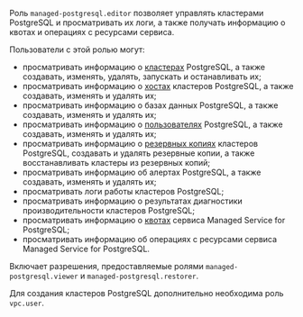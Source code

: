 Роль `managed-postgresql.editor` позволяет управлять кластерами PostgreSQL и просматривать их логи, а также получать информацию о квотах и операциях с ресурсами сервиса.

Пользователи с этой ролью могут:
* просматривать информацию о [кластерах](../../managed-postgresql/concepts/index.md) PostgreSQL, а также создавать, изменять, удалять, запускать и останавливать их;
* просматривать информацию о [хостах](../../managed-postgresql/concepts/instance-types.md) кластеров PostgreSQL, а также создавать, изменять и удалять их;
* просматривать информацию о базах данных PostgreSQL, а также создавать, изменять и удалять их;
* просматривать информацию о [пользователях](../../managed-postgresql/concepts/roles.md) PostgreSQL, а также создавать, изменять и удалять их;
* просматривать информацию о [резервных копиях](../../managed-postgresql/concepts/backup.md) кластеров PostgreSQL, создавать и удалять резервные копии, а также восстанавливать кластеры из резервных копий;
* просматривать информацию об алертах PostgreSQL, а также создавать, изменять и удалять их;
* просматривать логи работы кластеров PostgreSQL;
* просматривать информацию о результатах диагностики производительности кластеров PostgreSQL;
* просматривать информацию о [квотах](../../managed-postgresql/concepts/limits.md#mpg-quotas) сервиса Managed Service for PostgreSQL;
* просматривать информацию об операциях с ресурсами сервиса Managed Service for PostgreSQL.

Включает разрешения, предоставляемые ролями `managed-postgresql.viewer` и `managed-postgresql.restorer`.

Для создания кластеров PostgreSQL дополнительно необходима роль `vpc.user`.